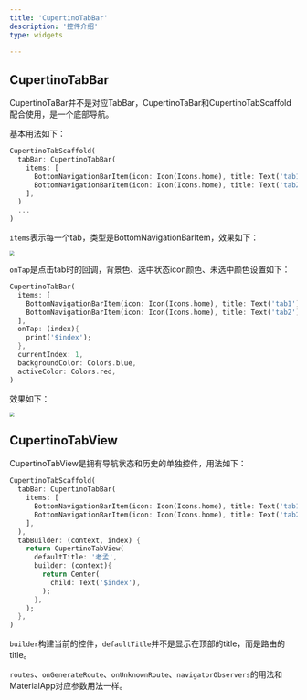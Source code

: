 ```yaml
---
title: 'CupertinoTabBar'
description: '控件介绍'
type: widgets

---
```




## CupertinoTabBar

CupertinoTaBar并不是对应TabBar，CupertinoTaBar和CupertinoTabScaffold配合使用，是一个底部导航。

基本用法如下：

```dart
CupertinoTabScaffold(
  tabBar: CupertinoTabBar(
    items: [
      BottomNavigationBarItem(icon: Icon(Icons.home), title: Text('tab1')),
      BottomNavigationBarItem(icon: Icon(Icons.home), title: Text('tab2')),
    ],
  )
  ...
)
```

`items`表示每一个tab，类型是BottomNavigationBarItem，效果如下：

<img src="http://img.laomengit.com/cupertino_tabbar_1.png" style="zoom:50%;" />

`onTap`是点击tab时的回调，背景色、选中状态icon颜色、未选中颜色设置如下：

```dart
CupertinoTabBar(
  items: [
    BottomNavigationBarItem(icon: Icon(Icons.home), title: Text('tab1')),
    BottomNavigationBarItem(icon: Icon(Icons.home), title: Text('tab2')),
  ],
  onTap: (index){
    print('$index');
  },
  currentIndex: 1,
  backgroundColor: Colors.blue,
  activeColor: Colors.red,
)
```

效果如下：

<img src="http://img.laomengit.com/cupertino_tabbar_2.png" style="zoom:50%;" />



## CupertinoTabView



CupertinoTabView是拥有导航状态和历史的单独控件，用法如下：

```dart
CupertinoTabScaffold(
  tabBar: CupertinoTabBar(
    items: [
      BottomNavigationBarItem(icon: Icon(Icons.home), title: Text('tab1')),
      BottomNavigationBarItem(icon: Icon(Icons.home), title: Text('tab2')),
    ],
  ),
  tabBuilder: (context, index) {
    return CupertinoTabView(
      defaultTitle: '老孟',
      builder: (context){
        return Center(
          child: Text('$index'),
        );
      },
    );
  },
)
```

`builder`构建当前的控件，`defaultTitle`并不是显示在顶部的title，而是路由的title。



`routes`、`onGenerateRoute`、`onUnknownRoute`、`navigatorObservers`的用法和MaterialApp对应参数用法一样。